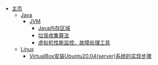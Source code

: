 - [主页](README)
    - [Java]()
      - [JVM]()
        - [Java内存区域](java/jvm/rtda.md)
        - [垃圾收集算法](java/jvm/gcalgo.md)
        <!-- - [垃圾收集器](java/jvm/gc.md) -->
        - [虚拟机性能监控、故障处理工具](java/jvm/jdktool.md)
    - [Linux]()
      - [VirtualBox安装Ubuntu20.04(server)系统的实现步骤](linux/virtualbox_ubuntu.md)